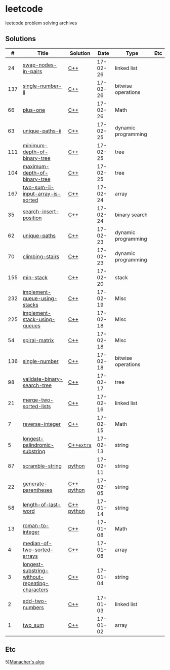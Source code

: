 # leetcode
leetcode problem solving archives


## Solutions

| # | Title | Solution | Date | Type | Etc
|---| ----- | ---- | --------- | ---- | ---
|24|[swap-nodes-in-pairs](https://leetcode.com/problems/swap-nodes-in-pairs/)|[C++](https://github.com/huklee/leetcode/blob/master/algorithms/024.swap-nodes-in-pairs.cpp)|17-02-26|linked list|
|137|[single-number-ii](https://leetcode.com/problems/single-number-ii/)|[C++](https://github.com/huklee/leetcode/blob/master/algorithms/137.single-number-ii.cpp)|17-02-26|bitwise operations|
|66|[plus-one](https://leetcode.com/problems/plus-one/)|[C++](https://github.com/huklee/leetcode/blob/master/algorithms/066.plus-one.cpp)|17-02-26|Math|
|63|[unique-paths-ii](https://leetcode.com/problems/unique-paths-ii/)|[C++](https://github.com/huklee/leetcode/blob/master/algorithms/063.unique-paths-ii.cpp)|17-02-25|dynamic programming|
|111|[minimum-depth-of-binary-tree](https://leetcode.com/problems/minimum-depth-of-binary-tree/)|[C++](https://github.com/huklee/leetcode/blob/master/algorithms/111.minimum-depth-of-binary-tree.cpp)|17-02-25|tree|
|104|[maximum-depth-of-binary-tree](https://leetcode.com/problems/maximum-depth-of-binary-tree/)|[C++](https://github.com/huklee/leetcode/blob/master/algorithms/104.maximum-depth-of-binary-tree.cpp)|17-02-25|tree|
|167|[two-sum-ii-input-array-is-sorted](https://leetcode.com/problems/two-sum-ii-input-array-is-sorted/)|[C++](https://github.com/huklee/leetcode/blob/master/algorithms/167.two-sum-ii-input-array-is-sorted.cpp)|17-02-24|array|
|35|[search-insert-position](https://leetcode.com/problems/search-insert-position/)|[C++](https://github.com/huklee/leetcode/blob/master/algorithms/035.search-insert-position.cpp)|17-02-24|binary search|
|62|[unique-paths](https://leetcode.com/problems/unique-paths/)|[C++](https://github.com/huklee/leetcode/blob/master/algorithms/062.unique-paths.cpp)|17-02-23|dynamic programming|
|70|[climbing-stairs](https://leetcode.com/problems/climbing-stairs/)|[C++](https://github.com/huklee/leetcode/blob/master/algorithms/070.climbing-stairs.cpp)|17-02-23|dynamic programming|
|155|[min-stack](https://leetcode.com/problems/min-stack/)|[C++](https://github.com/huklee/leetcode/blob/master/algorithms/155.min-stack.cpp)|17-02-20|stack|
|232|[implement-queue-using-stacks](https://leetcode.com/problems/implement-queue-using-stacks/)|[C++](https://github.com/huklee/leetcode/blob/master/algorithms/232.implement-queue-using-stacks.cpp)|17-02-19|Misc|
|225|[implement-stack-using-queues](https://leetcode.com/problems/implement-stack-using-queues/)|[C++](https://github.com/huklee/leetcode/blob/master/algorithms/225.implement-stack-using-queues.cpp)|17-02-18|Misc|
|54|[spiral-matrix](https://leetcode.com/problems/spiral-matrix/)|[C++](https://github.com/huklee/leetcode/blob/master/algorithms/054.spiral-matrix.cpp)|17-02-18|Misc|
|136|[single-number](https://leetcode.com/problems/single-number/)|[C++](https://github.com/huklee/leetcode/blob/master/algorithms/136.single-number.cpp)|17-02-18|bitwise operations|
|98|[validate-binary-search-tree](https://leetcode.com/problems/validate-binary-search-tree/)|[C++](https://github.com/huklee/leetcode/blob/master/algorithms/098.validate-binary-search-tree.cpp)|17-02-17|tree|
|21|[merge-two-sorted-lists](https://leetcode.com/problems/merge-two-sorted-lists/)|[C++](https://github.com/huklee/leetcode/blob/master/algorithms/021.merge-two-sorted-lists.cpp)|17-02-16|linked list|
|7|[reverse-integer](https://leetcode.com/problems/reverse-integer/)|[C++](https://github.com/huklee/leetcode/blob/master/algorithms/007.reverse-integer.cpp)|17-02-15|Math|
|5|[longest-palindromic-substring](https://leetcode.com/problems/longest-palindromic-substring/)|[C++](https://github.com/huklee/leetcode/blob/master/algorithms/005.longest-palindromic-substring.cpp)[`extra`](https://github.com/huklee/leetcode/blob/master/algorithms/005.Manacher_algo.cpp)|17-02-13|string|
|87|[scramble-string](https://leetcode.com/problems/scramble-string/)|[python](https://github.com/huklee/leetcode/blob/master/algorithms/087.scramble-string.py)|17-02-11|string
|22|[generate-parentheses](https://leetcode.com/problems/generate-parentheses/)|[C++](https://github.com/huklee/leetcode/blob/master/algorithms/022.generate-parentheses.cpp) [python](https://github.com/huklee/leetcode/blob/master/algorithms/022.generate-parentheses.py)|17-02-05|string
|58|[length-of-last-word](https://leetcode.com/problems/length-of-last-word/)|[C++](https://github.com/huklee/leetcode/blob/master/algorithms/058.length-of-last-word.cpp) [python](https://github.com/huklee/leetcode/blob/master/algorithms/058.length-of-last-word.py)|17-01-14|string
|13|[roman-to-integer](https://leetcode.com/problems/roman-to-integer/)|[C++](https://github.com/huklee/leetcode/blob/master/algorithms/013.roman-to-integer.py)|17-01-08|Math
|4|[median-of-two-sorted-arrays](https://leetcode.com/problems/median-of-two-sorted-arrays/)|[C++](https://github.com/huklee/leetcode/blob/master/algorithms/004.median-of-two-sorted-arrays.cpp)|17-01-08|array
|3|[longest-substring-without-repeating-characters](https://leetcode.com/problems/longest-substring-without-repeating-characters/)|[C++](https://github.com/huklee/leetcode/blob/master/algorithms/003.longest-substring-without-repeating-characters.cpp)|17-01-04|string
|2|[add-two-numbers](https://leetcode.com/problems/add-two-numbers/)|[C++](https://github.com/huklee/leetcode/blob/master/algorithms/002.add-two-numbers.cpp)|17-01-03|linked list
|1|[two_sum](https://leetcode.com/problems/two-sum/)|[C++](https://github.com/huklee/leetcode/blob/master/algorithms/001.two_Sum.cpp)|17-01-02|array

## Etc
5)[Manacher's algo](http://articles.leetcode.com/longest-palindromic-substring-part-ii/)
